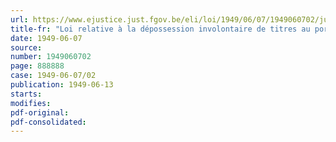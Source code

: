 ```yaml
---
url: https://www.ejustice.just.fgov.be/eli/loi/1949/06/07/1949060702/justel
title-fr: "Loi relative à la dépossession involontaire de titres au porteur par suite de faits de guerre"
date: 1949-06-07
source:
number: 1949060702
page: 888888
case: 1949-06-07/02
publication: 1949-06-13
starts:
modifies:
pdf-original:
pdf-consolidated:
---
```


